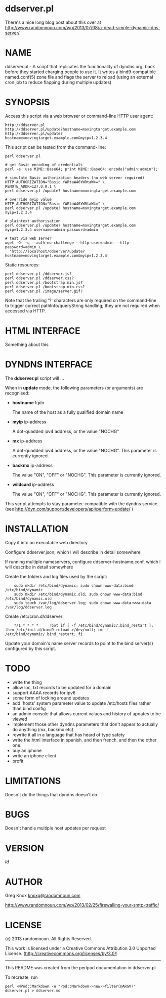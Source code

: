 # ddserver.pl

There's a nice long blog post about this over at http://www.randomnoun.com/wp/2013/07/08/a-dead-simple-dynamic-dns-server/

# NAME

ddserver.pl - A script that replicates the functionality of dyndns.org, back before they
started charging people to use it. It writes a bind9-compatible named.conf(5) zone file 
and flags the server to reload (using an external cron job to reduce flapping during
multiple updates)

# SYNOPSIS

Access this script via a web browser or command-line HTTP user agent:

    http://ddserver.pl
    http://ddserver.pl/update?hostname=movingtarget.example.com
    http://ddserver.pl/update?hostname=movingtarget.example.com&myip=1.2.3.4

This script can be tested from the command-line: 

    perl ddserver.pl

    # get Basic encoding of credentials
    perl -e 'use MIME::Base64; print MIME::Base64::encode("admin:admin");'
    
    # simulate Basic authorization headers (no web server required)
    HTTP_AUTHORIZATION="Basic YWRtaW46YWRtaW4=" \
    REMOTE_ADDR=127.0.0.1 \
    perl ddserver.pl /update? hostname=movingtarget.example.com

    # override myip value
    HTTP_AUTHORIZATION="Basic YWRtaW46YWRtaW4=" \
    perl ddserver.pl /update? hostname=movingtarget.example.com myip=1.2.3.4

    # plaintext authorisation
    perl ddserver.pl /update? hostname=movingtarget.example.com myip=1.2.3.4 username=admin password=admin

    # test via web server
    wget -O- -q --auth-no-challenge --http-user=admin --http-password=admin \
      'http://localhost/ddserver/update?hostname=movingtarget.example.com&myip=1.2.3.4'

Static resources:

    perl ddserver.pl /ddserver.js?
    perl ddserver.pl /ddserver.css?
    perl ddserver.pl /bootstrap.min.js?
    perl ddserver.pl /bootstrap.min.css?
    perl ddserver.pl /image/server.gif?

Note that the trailing '?' characters are only required on the command-line
to trigger correct pathInfo/queryString handling; they are not required when
accessed via HTTP.

# HTML INTERFACE

Something about this

# DYNDNS INTERFACE

The **ddserver.pl** script will ...

When in **update** mode, the following parameters (or arguments) are recognised:

- **hostname** fqdn 

    The name of the host as a fully qualified domain name

- **myip** ip-address 

    A dot-quadded ipv4 address, or the value "NOCHG"

- **mx** ip-address 

    A dot-quadded ipv4 address, or the value "NOCHG". This parameter is currently ignored.

- **backmx** ip-address 

    The value "ON", "OFF" or "NOCHG". This parameter is currently ignored.

- **wildcard** ip-address 

    The value "ON", "OFF" or "NOCHG". This parameter is currently ignored.

This script attempts to stay parameter-compatible with the dyndns service.
(see http://dyn.com/support/developers/api/perform-update/ )

# INSTALLATION

Copy it into an executable web directory

Configure ddserver.json, which I will describe in detail somewhere

If running multiple nameservers, configure ddserver-hostname.conf, which I will describe in detail somewhere

Create the folders and log files used by the script:

        sudo mkdir /etc/bind/dynamic; sudo chown www-data:bind /etc/bind/dynamic
        sudo mkdir /etc/bind/dynamic.old; sudo chown www-data:bind /etc/bind/dynamic.old
        sudo touch /var/log/ddserver.log; sudo chown www-data:www-data /var/log/ddserver.log

Create /etc/cron.d/ddserver:

        */1 * * * *     root if [ -f /etc/bind/dynamic/.bind_restart ]; then /etc/init.d/bind9 reload >/dev/null; rm -f /etc/bind/dynamic/.bind_restart; fi

Update your domain's name server records to point to the bind server(s) configured by this script.

# TODO

- write the thing
- allow loc, txt records to be updated for a domain
- support AAAA records for ipv6
- some form of locking around updates
- add 'hosts' system parameter value to update /etc/hosts files rather than bind config
- an admin console that allows current values and history of updates to be viewed
- implement those other dyndns parameters that don't appear to actually do anything (mx, backmx etc)
- rewrite it all in a language that has heard of type safety
- write the html interface in spanish. and then french. and then the other one.  
- buy an iphone
- write an iphone client
- profit

# LIMITATIONS

Doesn't do the things that dyndns doesn't do

# BUGS

Doesn't handle multiple host updates per request

# VERSION

$Id$

# AUTHOR

Greg Knox <knoxg@randomnoun.com>

http://www.randomnoun.com/wp/2013/02/25/firewalling-your-smtp-traffic/

# LICENSE

(c) 2013 randomnoun. All Rights Reserved. 

This work is licensed under a Creative Commons Attribution 3.0 Unported License. 
(http://creativecommons.org/licenses/by/3.0/)


---

This README was created from the perlpod documentation in ddserver.pl

To recreate, run 

	perl -MPod::Markdown -e "Pod::Markdown->new->filter(@ARGV)" ddserver.pl > ddserver.md
